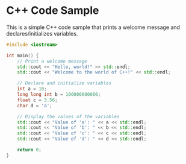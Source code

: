 # C++ Code Sample

This is a simple C++ code sample that prints a welcome message and declares/initializes variables.

```cpp
#include <iostream>

int main() {
    // Print a welcome message
    std::cout << "Hello, world!" << std::endl;
    std::cout << "Welcome to the world of C++!" << std::endl;

    // Declare and initialize variables
    int a = 10;
    long long int b = 100000000000;
    float c = 3.56;
    char d = 'a';

    // Display the values of the variables
    std::cout << "Value of 'a': " << a << std::endl;
    std::cout << "Value of 'b': " << b << std::endl;
    std::cout << "Value of 'c': " << c << std::endl;
    std::cout << "Value of 'd': " << d << std::endl;

    return 0;
}
```
